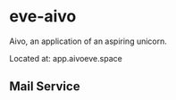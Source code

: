 # eve-aivo
Aivo, an application of an aspiring unicorn.

Located at:
app.aivoeve.space

## Mail Service